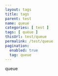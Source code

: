 ```yaml
---
layout: tags
title: tags
parent: test
name: queue
categories: [ test ]
tags: [ queue ]
thisUrl: test/queue
permalink: /test/queue
pagination:
  enabled: true
  tag: queue
---
```

queue
<!-- title : parent -->
